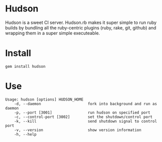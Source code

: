Hudson
======

Hudson is a sweet CI server. Hudson.rb makes it super simple
to run ruby builds by bundling all the ruby-centric plugins 
(ruby, rake, git, github) and wrapping them in a super simple 
executeable.

Install
=======

    gem install hudson

Use
===

    Usage: hudson [options] HUDSON_HOME
        -d, --daemon                     fork into background and run as daemon
        -p, --port [3001]                run hudson on specified port 
        -c, --control-port [3002]        set the shutdown/control port
        -k, --kill                       send shutdown signal to control port
        -v, --version                    show version information
        -h, --help

